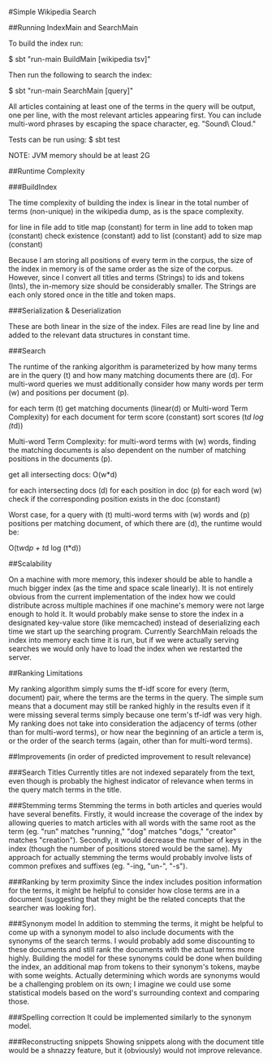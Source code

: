 #Simple Wikipedia Search

##Running IndexMain and SearchMain

To build the index run:

$ sbt "run-main BuildMain [wikipedia tsv]"

Then run the following to search the index:

$ sbt "run-main SearchMain [query]"

All articles containing at least one of the terms in the query will be output, one per line, with the most relevant articles appearing first. You can include multi-word phrases by escaping the space character, eg. "Sound\ Cloud."

Tests can be run using: $ sbt test

NOTE: JVM memory should be at least 2G


##Runtime Complexity

###BuildIndex

The time complexity of building the index is linear in the total number of terms (non-unique) in the wikipedia dump, as is the space complexity.

for line in file
    add to title map (constant)
    for term in line
        add to token map (constant)
        check existence (constant)
        add to list (constant)
        add to size map (constant)

Because I am storing all positions of every term in the corpus, the size of the index in memory is of the same order as the size of the corpus. However, since I convert all titles and terms (Strings) to ids and tokens (Ints), the in-memory size should be considerably smaller. The Strings are each only stored once in the title and token maps.

###Serialization & Deserialization

These are both linear in the size of the index. Files are read line by line and added to the relevant data structures in constant time.

###Search

The runtime of the ranking algorithm is parameterized by how many terms are in the query (t) and how many matching documents there are (d). For multi-word queries we must additionally consider how many words per term (w) and positions per document (p).

for each term (t)
    get matching documents (linear(d) or Multi-word Term Complexity)
    for each document for term
        score (constant)
sort scores (t*d log (t*d))

Multi-word Term Complexity: for multi-word terms with (w) words, finding the matching documents is also dependent on the number of matching positions in the documents (p).

get all intersecting docs: O(w*d)

for each intersecting docs (d)
    for each position in doc (p)
        for each word (w)
            check if the corresponding position exists in the doc (constant)

Worst case, for a query with (t) multi-word terms with (w) words and (p) positions per matching document, of which there are (d), the runtime would be:

O(t*w*d*p + t*d log (t*d))


##Scalability

On a machine with more memory, this indexer should be able to handle a much bigger index (as the time and space scale linearly). It is not entirely obvious from the current implementation of the index how we could distribute across multiple machines if one machine's memory were not large enough to hold it. It would probably make sense to store the index in a designated key-value store (like memcached) instead of deserializing each time we start up the searching program. Currently SearchMain reloads the index into memory each time it is run, but if we were actually serving searches we would only have to load the index when we restarted the server.

##Ranking Limitations

My ranking algorithm simply sums the tf-idf score for every (term, document) pair, where the terms are the terms in the query. The simple sum means that a document may still be ranked highly in the results even if it were missing several terms simply because one term's tf-idf was very high. My ranking does not take into consideration the adjacency of terms (other than for multi-word terms), or how near the beginning of an article a term is, or the order of the search terms (again, other than for multi-word terms).


##Improvements (in order of predicted improvement to result relevance)

###Search Titles
Currently titles are not indexed separately from the text, even though is probably the highest indicator of relevance when terms in the query match terms in the title.

###Stemming terms
Stemming the terms in both articles and queries would have several benefits. Firstly, it would increase the coverage of the index by allowing queries to match articles with all words with the same root as the term (eg. "run" matches "running," "dog" matches "dogs," "creator" matches "creation"). Secondly, it would decrease the number of keys in the index (though the number of positions stored would be the same). My approach for actually stemming the terms would probably involve lists of common prefixes and suffixes (eg. "-ing, "un-", "-s").

###Ranking by term proximity
Since the index includes position information for the terms, it might be helpful to consider how close terms are in a document (suggesting that they might be the related concepts that the searcher was looking for).

###Synonym model
In addition to stemming the terms, it might be helpful to come up with a synonym model to also include documents with the synonyms of the search terms. I would probably add some discounting to these documents and still rank the documents with the actual terms more highly. Building the model for these synonyms could be done when building the index, an additional map from tokens to their synonym's tokens, maybe with some weights. Actually determining which words are synonyms would be a challenging problem on its own; I imagine we could use some statistical models based on the word's surrounding context and comparing those.

###Spelling correction
It could be implemented similarly to the synonym model.

###Reconstructing snippets
Showing snippets along with the document title would be a shnazzy feature, but it (obviously) would not improve relevance.